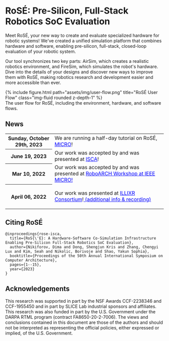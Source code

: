 # RoSÉ: Pre-Silicon, Full-Stack Robotics SoC Evaluation

Meet RoSÉ, your new way to create and evaluate specialized hardware for robotic systems! We've created a unified simulation platform that combines hardware and software, enabling pre-silicon, full-stack, closed-loop evaluation of your robotic system. 

Our tool synchronizes two key parts: AirSim, which creates a realistic robotics environment, and FireSim, which simulates the robot's hardware.  Dive into the details of your designs and discover new ways to improve them with RoSÉ, making robotics research and development easier and more accessible than ever.

<div class="row">
    <div class="col-sm mt-3 mt-md-0">
        {% include figure.html path="assets/img/user-flow.png" title="RoSÉ User Flow" class="img-fluid rounded z-depth-1" %}
    </div>
</div>
<div class="caption">
    The user flow for RoSÉ, including the environment, hardware, and software flows.
</div>

<div class="News">
  <h2>News</h2>
  <div class="table-responsive">
    <table class="table table-sm table-borderless">
        <tr>
        <th scope="row">Sunday, October 29th, 2023</th>
        <td>
          We are running a half-day tutorial on RoSÉ, <a style="color:blue;"href="https://microarch.org/micro56/index.php" target="_blank" rel="noopener noreferrer"> MICRO</a>!</i></a>
        </td>
      </tr>   
      <tr>
        <th scope="row">June 19, 2023</th>
        <td>
          Our work was accepted by and was presented at <a style="color:blue;"  href="https://www.iscaconf.org/isca2023/program/#ii-3a" target="_blank" rel="noopener noreferrer"> ISCA</a>! <a href="assets/pdf/RoSE_ISCA_2023.pdf" title="Paper PDF"><i class="fa-regular fa-file-pdf"></i></a> <a href="assets/pdf/rose-isca2023-slides.pptx" title="Slides"><i class="fa-regular fa-file-powerpoint"></i></a>
        </td>
      </tr>
      <tr>
        <th scope="row">Mar 10, 2022</th>
        <td>
          Our work was accepted by and was presented at  <a style="color:blue;"  href="https://sites.google.com/g.harvard.edu/roboarch2022/" target="_blank" rel="noopener noreferrer"> RoboARCH Workshop at IEEE MICRO!</a>
        </td>
      </tr>
      <tr>
        <th scope="row">April 06, 2022</th>
        <td>
          <p class="desc"> Our work was presented at <a style="color:blue;" href="https://illixr.org/open_meetings" target="_blank" rel="noopener noreferrer">ILLIXR Consortium</a>!<a style="color:blue;" href="https://www.youtube.com/watch?v=o7P6AOBeGcs&t=100s" target="_blank" rel="noopener noreferrer"> (additional info & recording)</a></p>
        </td>
      </tr>
    </table>
  </div>
</div>

## Citing RoSÉ

```
@inproceedings{rose-isca,
  title={RoS{\'E}: A Hardware-Software Co-Simulation Infrastructure Enabling Pre-Silicon Full-Stack Robotics SoC Evaluation},
  author={Nikiforov, Dima and Dong, Shengjun Kris and Zhang, Chengyi Lux and Kim, Seah and Nikolic, Borivoje and Shao, Yakun Sophia},
  booktitle={Proceedings of the 50th Annual International Symposium on Computer Architecture},
  pages={1--15},
  year={2023}
}
```

## Acknowledgements

This research was supported in part by the NSF Awards CCF-2238346 and CCF-1955450 and in part by SLICE Lab industrial sponsors and affiliates. This research was also funded in part by the U.S. Government under the DARPA RTML program (contract FA8650-20-2-7006). The views and conclusions contained in this document are those of the authors and should not be interpreted as representing the official policies, either expressed or implied, of the U.S. Government.
